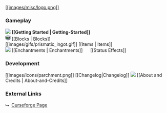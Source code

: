 [[[images/misc/logo.png]]](https://github.com/Syi-I/FlatLights-Wiki/wiki/)
### Gameplay
![](https://github.com/Electroblob77/Wizardry/blob/1.12.2/src/main/resources/assets/ebwizardry/textures/items/wizard_handbook.png) **[[Getting Started | Getting-Started]]**  
<img src="images/gifs/spectralizer.gif" width="16" alt=""/> [[Blocks | Blocks]]  
[[images/gifs/prismatic_ingot.gif]] [[Items | Items]]  
![](https://github.com/Electroblob77/Wizardry/blob/1.12.2/src/main/resources/assets/ebwizardry/textures/items/spell_book.png) [[Enchantments | Enchantments]]
<img src="https://github.com/Electroblob77/Wizardry/blob/1.12.2/src/main/resources/assets/ebwizardry/textures/gui/potion_icon_frost.png" alt="" width=16 height=16> [[Status Effects]]

### Development
[[images/icons/parchment.png]] [[Changelog|Changelog]]
![](https://github.com/Electroblob77/Wizardry/blob/1.12.2/src/main/resources/assets/ebwizardry/textures/items/crystal_magic.png) [[About and Credits | About-and-Credits]]

### External Links
&#x2ba1;&nbsp; [Curseforge Page](https://www.curseforge.com/minecraft/mc-mods/flat-lights)
